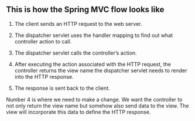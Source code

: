## This is how the Spring MVC flow looks like

1. The client sends an HTTP request to the web server.

2. The dispatcher servlet uses the handler mapping to find out what controller action to call.

3. The dispatcher servlet calls the controller’s action.

4. After executing the action associated with the HTTP request, the controller returns the view name the dispatcher servlet needs to render into the HTTP response.

5. The response is sent back to the client.


Number 4 is where we need to make a change. We want the controller to not only return the view name but somehow also send data to the view. The view will incorporate this data to define the HTTP response.